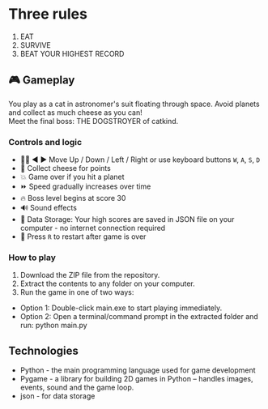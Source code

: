 # Three rules
1. EAT
2. SURVIVE
3. BEAT YOUR HIGHEST RECORD
## 🎮 Gameplay
You play as a cat in astronomer's suit floating through space. Avoid planets and collect as much cheese as you can! <br> Meet the final boss: THE DOGSTROYER of catkind.
### Controls and logic

- 🔼🔽 ◀️ ▶️ Move Up / Down / Left / Right or use keyboard buttons `W`, `A`, `S`, `D`
- 🧀 Collect cheese for points  
- 💥 Game over if you hit a planet
- ⏩ Speed gradually increases over time
- 🔥 Boss level begins at score 30
- 🔊 Sound effects
- 💾 Data Storage: Your high scores are saved in JSON file on your computer - no internet connection required
- 🔁 Press `R` to restart after game is over
  
### How to play

1. Download the ZIP file from the repository.
2. Extract the contents to any folder on your computer.
3. Run the game in one of two ways:
- Option 1: Double-click main.exe to start playing immediately.
- Option 2: Open a terminal/command prompt in the extracted folder and run:
python main.py

## Technologies
- Python	- the main programming language used for game development
- Pygame	- a library for building 2D games in Python – handles images, events, sound and the game loop.
- json - for data storage
